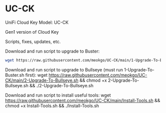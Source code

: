 # UC-CK
UniFi Cloud Key Model: UC-CK

Gen1 version of Cloud Key

Scripts, fixes, updates, etc.

Download and run script to upgrade to Buster:
```bash
wget https://raw.githubusercontent.com/meokgo/UC-CK/main/1-Upgrade-To-Buster.sh && chmod +x 1-Upgrade-To-Buster.sh && ./1-Upgrade-To-Buster.sh
```

Download and run script to upgrade to Bullseye (must run 1-Upgrade-To-Buster.sh first):
wget https://raw.githubusercontent.com/meokgo/UC-CK/main/2-Upgrade-To-Bullseye.sh && chmod +x 2-Upgrade-To-Bullseye.sh && ./2-Upgrade-To-Bullseye.sh

Download and run script to install useful tools:
wget https://raw.githubusercontent.com/meokgo/UC-CK/main/Install-Tools.sh && chmod +x Install-Tools.sh && ./Install-Tools.sh
